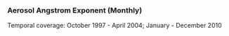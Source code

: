 ### Aerosol Angstrom Exponent (Monthly)
Temporal coverage: October 1997 - April 2004; January - December 2010
